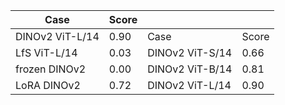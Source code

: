 | Case | Score |  |  |
| --- | --- | --- | --- |
| DINOv2 ViT-L/14 | 0.90 | Case | Score |
| LfS ViT-L/14 | 0.03 | DINOv2 ViT-S/14 | 0.66 |
| frozen DINOv2 | 0.00 | DINOv2 ViT-B/14 | 0.81 |
| LoRA DINOv2 | 0.72 | DINOv2 ViT-L/14 | 0.90 |
